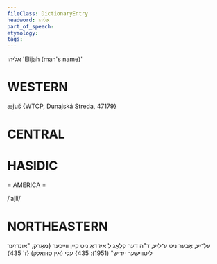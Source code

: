 ```yaml
---
fileClass: DictionaryEntry
headword: אליהו
part_of_speech: 
etymology: 
tags: 
---
```

אליהו
'Elijah (man's name)'

WESTERN
========

æjuš {WTCP, Dunajská Streda, 47179}

CENTRAL
========

HASIDIC
=======
= AMERICA = 

/ˈajli/

NORTHEASTERN
==============

על־יע, אָבער ניט ע־ליע, ד"ה דער קלאַג ל איז דאָ ניט קיין ווייכער
{מאַרק, "אונדזער ליטווישער ייִדיש" (1951): 435}
עלי (אין סוּוואַלק) {ז' 435}